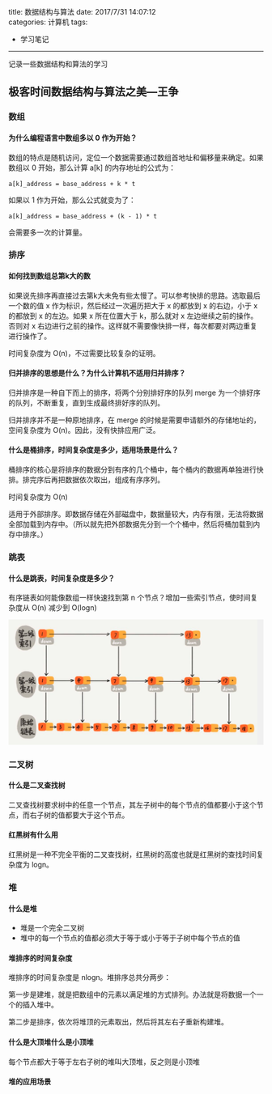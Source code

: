title: 数据结构与算法
date: 2017/7/31 14:07:12  
categories: 计算机
tags: 

 - 学习笔记
	
---

记录一些数据结构和算法的学习

<!--more-->

## 极客时间数据结构与算法之美—王争

### 数组

#### 为什么编程语言中数组多以 0 作为开始？

数组的特点是随机访问，定位一个数据需要通过数组首地址和偏移量来确定。如果数组以 0 开始，那么计算 a[k] 的内存地址的公式为：

```
a[k]_address = base_address + k * t
```

如果以 1 作为开始，那么公式就变为了：

```
a[k]_address = base_address + (k - 1) * t
```

会需要多一次的计算量。

### 排序

#### 如何找到数组总第k大的数

如果说先排序再直接过去第k大未免有些太慢了。可以参考快排的思路。选取最后一个数的值 x 作为标识，然后经过一次遍历把大于 x 的都放到 x 的右边，小于 x 的都放到 x 的左边。如果 x 所在位置大于 k，那么就对 x 左边继续之前的操作。否则对 x 右边进行之前的操作。这样就不需要像快排一样，每次都要对两边重复进行操作了。

时间复杂度为 O(n)，不过需要比较复杂的证明。

#### 归并排序的思想是什么？为什么计算机不适用归并排序？

归并排序是一种自下而上的排序，将两个分别排好序的队列 merge 为一个排好序的队列，不断重复，直到生成最终排好序的队列。

归并排序并不是一种原地排序，在 merge 的时候是需要申请额外的存储地址的，空间复杂度为 O(n)。因此，没有快排应用广泛。

#### 什么是桶排序，时间复杂度是多少，适用场景是什么？

桶排序的核心是将排序的数据分到有序的几个桶中，每个桶内的数据再单独进行快排。排完序后再把数据依次取出，组成有序序列。

时间复杂度为 O(n)

适用于外部排序。即数据存储在外部磁盘中，数据量较大，内存有限，无法将数据全部加载到内存中。（所以就先把外部数据先分到一个个桶中，然后将桶加载到内存中排序。）

### 跳表

#### 什么是跳表，时间复杂度是多少？

有序链表如何能像数组一样快速找到第 n 个节点？增加一些索引节点，使时间复杂度从 O(n) 减少到 O(logn)

![](https://github.com/zhang759740844/MyImgs/blob/master/MyBlog/tiaobiao.png?raw=true)

### 二叉树

#### 什么是二叉查找树

二叉查找树要求树中的任意一个节点，其左子树中的每个节点的值都要小于这个节点，而右子树的值都要大于这个节点。

#### 红黑树有什么用

红黑树是一种不完全平衡的二叉查找树，红黑树的高度也就是红黑树的查找时间复杂度为 logn。

### 堆

#### 什么是堆

- 堆是一个完全二叉树
- 堆中的每一个节点的值都必须大于等于或小于等于子树中每个节点的值

#### 堆排序的时间复杂度

堆排序的时间复杂度是 nlogn。堆排序总共分两步：

第一步是建堆，就是把数组中的元素以满足堆的方式排列。办法就是将数据一个一个的插入堆中。

第二步是排序，依次将堆顶的元素取出，然后将其左右子重新构建堆。

#### 什么是大顶堆什么是小顶堆

每个节点都大于等于左右子树的堆叫大顶堆，反之则是小顶堆

#### 堆的应用场景





